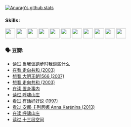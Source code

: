 
[![Anurag's github stats](https://github-readme-stats.vercel.app/api?username=w940853815)](https://github.com/anuraghazra/github-readme-stats)

### Skills:

<code><img height="32" src="https://cdn.jsdelivr.net/npm/simple-icons@v5/icons/python.svg"></code>
<code><img height="32" src="https://cdn.jsdelivr.net/npm/simple-icons@v5/icons/javascript.svg"></code>
<code><img height="32" src="https://cdn.jsdelivr.net/npm/simple-icons@v5/icons/django.svg"></code>
<code><img height="32" src="https://cdn.jsdelivr.net/npm/simple-icons@v5/icons/flask.svg"></code>
<code><img height="32" src="https://cdn.jsdelivr.net/npm/simple-icons@v5/icons/vuetify.svg"></code>
<code><img height="32" src="https://cdn.jsdelivr.net/npm/simple-icons@v5/icons/git.svg"></code>
<code><img height="32" src="https://cdn.jsdelivr.net/npm/simple-icons@v5/icons/docker.svg"></code>
<code><img height="32" src="https://cdn.jsdelivr.net/npm/simple-icons@v5/icons/postgresql.svg"></code>
<code><img height="32" src="https://cdn.jsdelivr.net/npm/simple-icons@v5/icons/elasticsearch.svg"></code>
<code><img height="32" src="https://cdn.jsdelivr.net/npm/simple-icons@v5/icons/macos.svg"></code>
<code><img height="32" src="https://cdn.jsdelivr.net/npm/simple-icons@v5/icons/linux.svg"></code>

### 🗣 豆瓣:

<!-- DOUBAN-ACTIVITIES:START -->
- [读过 当我谈跑步时我谈些什么](https://www.douban.com/people/136069238/status/3715422296/?_i=42134018)
- [在看 走向共和‎ (2003)](https://www.douban.com/people/136069238/status/3711470443/?_i=42134018)
- [想看 大明王朝1566‎ (2007)](https://www.douban.com/people/136069238/status/3710980213/?_i=42134018)
- [想看 走向共和‎ (2003)](https://www.douban.com/people/136069238/status/3710980002/?_i=42134018)
- [在读 置身事内](https://www.douban.com/people/136069238/status/3710472151/?_i=42134018)
- [读过 呼啸山庄](https://www.douban.com/people/136069238/status/3710470617/?_i=42134018)
- [看过 有话好好说‎ (1997)](https://www.douban.com/people/136069238/status/3709833172/?_i=42134018)
- [看过 安娜·卡列尼娜 Anna Karénina‎ (2013)](https://www.douban.com/people/136069238/status/3708942010/?_i=42134018)
- [在读 呼啸山庄](https://www.douban.com/people/136069238/status/3701626992/?_i=42134018)
- [读过 十三层空间](https://www.douban.com/people/136069238/status/3700755247/?_i=42134018)
<!-- DOUBAN-ACTIVITIES:END -->
<!--
**w940853815/w940853815** is a ✨ _special_ ✨ repository because its `README.md` (this file) appears on your GitHub profile.

Here are some ideas to get you started:

- 🔭 I’m currently working on ...
- 🌱 I’m currently learning ...
- 👯 I’m looking to collaborate on ...
- 🤔 I’m looking for help with ...
- 💬 Ask me about ...
- 📫 How to reach me: ...
- 😄 Pronouns: ...
- ⚡ Fun fact: ...
-->
